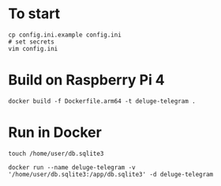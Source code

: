 # To start 
```
cp config.ini.example config.ini
# set secrets
vim config.ini
```
# Build on Raspberry Pi 4
`docker build -f Dockerfile.arm64 -t deluge-telegram .`

# Run in Docker
`touch /home/user/db.sqlite3`

`docker run --name deluge-telegram -v '/home/user/db.sqlite3:/app/db.sqlite3' -d deluge-telegram`